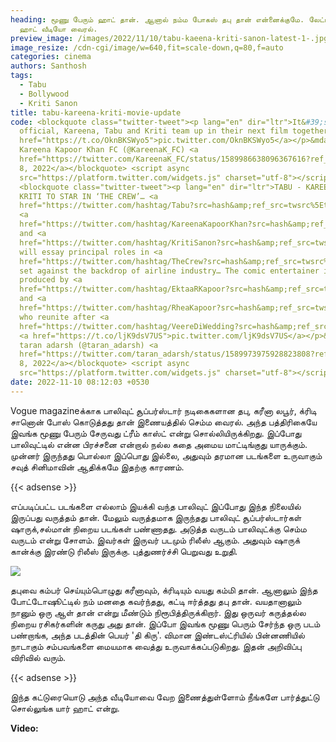 ```yaml
---
heading: மூணு பேரும் ஹாட் தான். ஆனால் நம்ம போகஸ் தபு தான் என்னைக்குமே. லேட்டஸ்ட்
  ஹாட் வீடியோ வைரல்.
preview_image: /images/2022/11/10/tabu-kaeena-kriti-sanon-latest-1-.jpg
image_resize: /cdn-cgi/image/w=640,fit=scale-down,q=80,f=auto
categories: cinema
authors: Santhosh
tags:
  - Tabu
  - Bollywood
  - Kriti Sanon
title: tabu-kareena-kriti-movie-update
code: <blockquote class="twitter-tweet"><p lang="en" dir="ltr">It&#39;s
  official, Kareena, Tabu and Kriti team up in their next film together! <a
  href="https://t.co/OknBKSWyo5">pic.twitter.com/OknBKSWyo5</a></p>&mdash;
  Kareena Kapoor Khan FC (@KareenaK_FC) <a
  href="https://twitter.com/KareenaK_FC/status/1589986638096367616?ref_src=twsrc%5Etfw">November
  8, 2022</a></blockquote> <script async
  src="https://platform.twitter.com/widgets.js" charset="utf-8"></script>
  <blockquote class="twitter-tweet"><p lang="en" dir="ltr">TABU - KAREENA -
  KRITI TO STAR IN ‘THE CREW’… <a
  href="https://twitter.com/hashtag/Tabu?src=hash&amp;ref_src=twsrc%5Etfw">#Tabu</a>,
  <a
  href="https://twitter.com/hashtag/KareenaKapoorKhan?src=hash&amp;ref_src=twsrc%5Etfw">#KareenaKapoorKhan</a>
  and <a
  href="https://twitter.com/hashtag/KritiSanon?src=hash&amp;ref_src=twsrc%5Etfw">#KritiSanon</a>
  will essay principal roles in <a
  href="https://twitter.com/hashtag/TheCrew?src=hash&amp;ref_src=twsrc%5Etfw">#TheCrew</a>,
  set against the backdrop of airline industry… The comic entertainer is
  produced by <a
  href="https://twitter.com/hashtag/EktaaRKapoor?src=hash&amp;ref_src=twsrc%5Etfw">#EktaaRKapoor</a>
  and <a
  href="https://twitter.com/hashtag/RheaKapoor?src=hash&amp;ref_src=twsrc%5Etfw">#RheaKapoor</a>,
  who reunite after <a
  href="https://twitter.com/hashtag/VeereDiWedding?src=hash&amp;ref_src=twsrc%5Etfw">#VeereDiWedding</a>.
  <a href="https://t.co/ljK9dsV7US">pic.twitter.com/ljK9dsV7US</a></p>&mdash;
  taran adarsh (@taran_adarsh) <a
  href="https://twitter.com/taran_adarsh/status/1589973975928823808?ref_src=twsrc%5Etfw">November
  8, 2022</a></blockquote> <script async
  src="https://platform.twitter.com/widgets.js" charset="utf-8"></script>
date: 2022-11-10 08:12:03 +0530
---
```

Vogue magazineக்காக பாலிவுட் சூப்பர்ஸ்டார் நடிகைகளான தபு, கரீனா லபூர், க்ரிடி சானொன் போஸ் கொடுத்தது தான் இணையத்தில் செம்ம வைரல். அந்த பத்திரிகையே இவங்க மூணு பேரும் சேருவது ட்ரீம் காஸ்ட் என்று சொல்லியிருக்கிறது. இப்போது பாலிவுட்டில் என்ன பிரச்சனை என்றால் நல்ல கதை அமைய மாட்டிங்குது யாருக்கும். முன்னர் இருந்தது பொல்லா இப்பொது இல்லை, அதுவும் தரமான படங்களை உருவாகும் சவுத் சினிமாவின் ஆதிக்கமே இதற்கு காரணம்.

{{< adsense >}}

எப்படிப்பட்ட படங்களை எல்லாம் இயக்கி வந்த பாலிவுட் இப்போது இந்த நிலையில் இருப்பது வருத்தம் தான். மேலும் வருத்தமாக இருந்தது பாலிவுட் சூப்பர்ஸ்டார்கள் ஷாருக்,சல்மான் நிறைய படங்கள் பண்ணாதது. அடுத்த வருடம் பாலிவுட்க்கு செம்ம வருடம் என்று சோளம். இவர்கள் இருவர் படமும் ரிலீஸ் ஆகும். அதுவும் ஷாருக் கான்க்கு இரண்டு ரிலீஸ் இருக்கு. புத்துணர்ச்சி பெறுவது உறுதி. 

![](/images/2022/11/10/tabu-kaeena-kriti-sanon-latest-2-.jpg)

தபுவை கம்பர் செய்யும்பொழுது கரீனாவும், க்ரிடியும் வயது கம்மி தான். ஆனாலும் இந்த போட்டோஷூட்டில் நம் மனதை கவர்ந்தது, கட்டி ஈர்த்தது தபு தான். வயதானாலும் நானும் ஒரு ஆள் தான் என்று மீண்டும் நிரூபித்திருக்கிறார். இது ஒருவர் கருத்தல்ல நிறைய ரசிகர்களின் கருது அது தான். இப்போ இவங்க மூணு பெரும் சேர்ந்த ஒரு படம் பண்றாங்க, அந்த படத்தின் பெயர் 'தி கிரு'. விமான இண்டஸ்ட்ரியில் பின்னணியில் நாடாகும் சம்பவங்களை மையமாக வைத்து உருவாக்கப்படுகிறது. இதன் அறிவிப்பு விரிவில் வரும்.

{{< adsense >}}

இந்த கட்டுரையொடு அந்த வீடியோவை வேற இணைத்துள்ளோம் நீங்களே பார்த்துட்டு சொல்லுங்க யார் ஹாட் என்று. 

**V﻿ideo:**